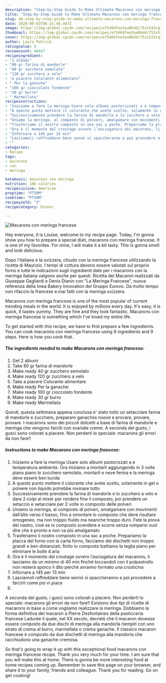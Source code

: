 ```yaml
---
description: "Step-by-Step Guide to Make Ultimate Macarons con meringa francese"
title: "Step-by-Step Guide to Make Ultimate Macarons con meringa francese"
slug: 46-step-by-step-guide-to-make-ultimate-macarons-con-meringa-francese
date: 2020-09-03T06:15:40.447Z
image: https://img-global.cpcdn.com/recipes/e75404fee3aa0bdd/751x532cq70/macarons-con-meringa-francese-recipe-main-photo.jpg
thumbnail: https://img-global.cpcdn.com/recipes/e75404fee3aa0bdd/751x532cq70/macarons-con-meringa-francese-recipe-main-photo.jpg
cover: https://img-global.cpcdn.com/recipes/e75404fee3aa0bdd/751x532cq70/macarons-con-meringa-francese-recipe-main-photo.jpg
author: Laura Patrick
ratingvalue: 5
reviewcount: 48447
recipeingredient:
- "2 albumi"
- "80 gr farina di mandorle"
- "40 gr zucchero semolato"
- "120 gr zucchero a velo"
- "a piacere Colorante alimentare"
- " Per la ganache"
- "100 gr cioccolato fondente"
- "30 gr burro"
- " Marmellata"
recipeinstructions:
- "Iniziamo a fare la meringa Usare solo albumi pastorizzati a e temperatura ambiente. Ora iniziamo a montarli aggiungendo in 3 volte piano piano lo zucchero semolato, montarli e neve ferma e la meringa deve essere ben lucida"
- "A questo punto mettere il colorante che avete scelto, solamente in gel o polvere non liquido potrebbe rovinare tutto"
- "Successivamente prendere la farina di mandorle e lo zucchero a velo e dare 2 colpi al mixer per rendere fine il composto, poi prendere un setaccio e setacciare per 2 volte io composto delle polveri"
- "Uniamo la meringa, al composto di polveri, amalgamare con movimenti dall’alto verso il basso, fino a smontare io composto che deve risultare omogeneo, ma non troppo fluido ma neanche troppo duro. Fate la prova del nastro, cioè se io composto scendere e scorre senza rompersi vuol dire che è pronto e non va più amalgamato"
- "Trasferiamo il nostro composto in una sac a poche. Prepariamo la placca del forno con la carta forno, facciamo dei dischetti non troppo grandi e ben distanziati, finito io composto battiamo la teglia piano per eliminare le bolle d aria"
- "Ora è il momento del croutage ovvero l’asciugatura dei macarons, li lasciamo da un minimo di 40 min finché toccandoli con il polpastrello non resterà sporco il dito perché avranno formato una crosticina"
- "Infornare a 145 per 13 min"
- "Lasciamoli raffreddare bene sennò si spaccheranno e poi procedere a farcirli come poi vi piace"
- ""
categories:
- Recipe
tags:
- macarons
- con
- meringa

katakunci: macarons con meringa 
nutrition: 186 calories
recipecuisine: American
preptime: "PT39M"
cooktime: "PT50M"
recipeyield: "3"
recipecategory: Dinner

---
```



![Macarons con meringa francese](https://img-global.cpcdn.com/recipes/e75404fee3aa0bdd/751x532cq70/macarons-con-meringa-francese-recipe-main-photo.jpg)

Hey everyone, it is Louise, welcome to my recipe page. Today, I'm gonna show you how to prepare a special dish, macarons con meringa francese. It is one of my favorites. For mine, I will make it a bit tasty. This is gonna smell and look delicious.

Dopo l&#39;italiana e la svizzera, chiudo con la meringa francese utilizzando la ricetta di Maurizio. I tempi di cottura devono essere valutati sul proprio forno e tutte le indicazioni sugli ingredienti date per i macarons con la meringa italiana valgono anche per questi. Ricetta dei Macaron realizzati da Giuseppe Gagliardi e Denis Dianin con &#34;La Meringa Francese&#34;, nuova referenza della linea Bakery Innovation del Gruppo Eurovo. Da molto tempo non rifaccio la francese e.mai fatti con la meringa svizzera.

Macarons con meringa francese is one of the most popular of current trending meals in the world. It is enjoyed by millions every day. It's easy, it is quick, it tastes yummy. They are fine and they look fantastic. Macarons con meringa francese is something which I've loved my entire life.


To get started with this recipe, we have to first prepare a few ingredients. You can cook macarons con meringa francese using 9 ingredients and 9 steps. Here is how you cook that.

<!--inarticleads1-->

##### The ingredients needed to make Macarons con meringa francese:

1. Get 2 albumi
1. Take 80 gr farina di mandorle
1. Make ready 40 gr zucchero semolato
1. Make ready 120 gr zucchero a velo
1. Take a piacere Colorante alimentare
1. Make ready  Per la ganache:
1. Make ready 100 gr cioccolato fondente
1. Make ready 30 gr burro
1. Make ready  Marmellata


Quindi, questa settimana appena conclusa e&#39; stato tutto un setacciare farina di mandorle e zucchero, preparare ganaches nuove e provare, provare, provare. I macarons sono dei piccoli dolcetti a base di farina di mandorle e meringa che vengono farciti con svariate creme. A seconda del gusto, i gusci sono colorati a piacere. Non perderti lo speciale: macarons gli errori da non fare!! 

<!--inarticleads2-->

##### Instructions to make Macarons con meringa francese:

1. Iniziamo a fare la meringa Usare solo albumi pastorizzati a e temperatura ambiente. Ora iniziamo a montarli aggiungendo in 3 volte piano piano lo zucchero semolato, montarli e neve ferma e la meringa deve essere ben lucida
1. A questo punto mettere il colorante che avete scelto, solamente in gel o polvere non liquido potrebbe rovinare tutto
1. Successivamente prendere la farina di mandorle e lo zucchero a velo e dare 2 colpi al mixer per rendere fine il composto, poi prendere un setaccio e setacciare per 2 volte io composto delle polveri
1. Uniamo la meringa, al composto di polveri, amalgamare con movimenti dall’alto verso il basso, fino a smontare io composto che deve risultare omogeneo, ma non troppo fluido ma neanche troppo duro. Fate la prova del nastro, cioè se io composto scendere e scorre senza rompersi vuol dire che è pronto e non va più amalgamato
1. Trasferiamo il nostro composto in una sac a poche. Prepariamo la placca del forno con la carta forno, facciamo dei dischetti non troppo grandi e ben distanziati, finito io composto battiamo la teglia piano per eliminare le bolle d aria
1. Ora è il momento del croutage ovvero l’asciugatura dei macarons, li lasciamo da un minimo di 40 min finché toccandoli con il polpastrello non resterà sporco il dito perché avranno formato una crosticina
1. Infornare a 145 per 13 min
1. Lasciamoli raffreddare bene sennò si spaccheranno e poi procedere a farcirli come poi vi piace
1. 


A seconda del gusto, i gusci sono colorati a piacere. Non perderti lo speciale: macarons gli errori da non fare!! Esistono due tipi di ricette di macarons in base a come vogliamo realizzare la meringa. Dobbiamo la forma definitiva dei macaron a Pierre Desfontaines della pasticceria francese Ladurée il quale, nel XX secolo, decretò che il macaron dovesse essere composto da due dischi di meringa alla mandorla riempiti con uno strato di crema al burro, marmellata o crema ganache. Il classico macaron francese è composto da due dischetti di meringa alla mandorla che racchiudono una ganache cremosa. 

So that's going to wrap it up with this exceptional food macarons con meringa francese recipe. Thank you very much for your time. I am sure that you will make this at home. There is gonna be more interesting food at home recipes coming up. Remember to save this page on your browser, and share it to your family, friends and colleague. Thank you for reading. Go on get cooking!
